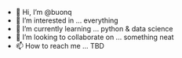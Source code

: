 - 👋 Hi, I’m @buonq
- 👀 I’m interested in ... everything
- 🌱 I’m currently learning ... python & data science
- 💞️ I’m looking to collaborate on ... something neat
- 📫 How to reach me ... TBD

<!---
buonq/buonq is a ✨ special ✨ repository because its `README.md` (this file) appears on your GitHub profile.
You can click the Preview link to take a look at your changes.
--->
